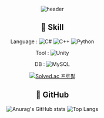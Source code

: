 <div align="center">

![header](https://capsule-render.vercel.app/api?type=venom&color=timeGradient&height=300&section=header&text=yeochi1201&fontSize=90)

## 🌱 Skill

Language : 
![C#](https://img.shields.io/badge/c%23-%23239120.svg?style=for-the-badge&logo=csharp&logoColor=white)
![C++](https://img.shields.io/badge/c++-%2300599C.svg?style=for-the-badge&logo=c%2B%2B&logoColor=white)
![Python](https://img.shields.io/badge/python-%233670A0?style=for-the-badge&logo=python&logoColor=white)


Tool : 
![Unity](https://img.shields.io/badge/unity-%23000000.svg?style=for-the-badge&logo=unity&logoColor=white)

DB : 
![MySQL](https://img.shields.io/badge/MySQL-4479A1.svg?style=for-the-badge&logo=MySQL&logoColor=white)

[![Solved.ac
프로필](http://mazassumnida.wtf/api/generate_badge?boj=yeochi1201)](https://solved.ac/yeochi1201)

## 🔭 GitHub

![Anurag's GitHub stats](https://github-readme-stats.vercel.app/api?username=yeochi1201&show_icons=true&theme=dracula&include_all_commits=true&count_private=true&exclude_repo=EnterTheGungeon_DEMO)
![Top Langs](https://github-readme-stats.vercel.app/api/top-langs/?username=yeochi1201&theme=dracula&hide=shaderLab,HLSL)


<div>
  
<!--
**yeochi1201/yeochi1201** is a ✨ _special_ ✨ repository because its `README.md` (this file) appears on your GitHub profile.

Here are some ideas to get you started:

-  ...
-  ...
- 👯 I’m looking to collaborate on ...
- 🤔 I’m looking for help with ...
- 💬 Ask me about ...
- 📫 How to reach me: ...
- 😄 Pronouns: ...
- ⚡ Fun fact: ...
-->

